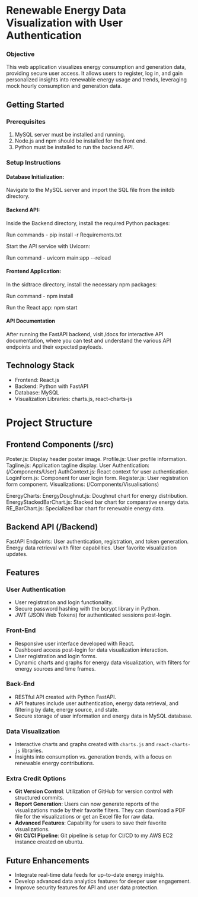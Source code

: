 # Renewable Energy Data Visualization with User Authentication

### Objective

This web application visualizes energy consumption and generation data, providing secure user access. It allows users to register, log in, and gain personalized insights into renewable energy usage and trends, leveraging mock hourly consumption and generation data.

## Getting Started

### Prerequisites

1. MySQL server must be installed and running.
2. Node.js and npm should be installed for the front end.
3. Python must be installed to run the backend API.

### Setup Instructions

#### Database Initialization:

Navigate to the MySQL server and import the SQL file from the initdb directory.

#### Backend API:

Inside the Backend directory, install the required Python packages:

Run commands - 
pip install -r Requirements.txt

Start the API service with Uvicorn:

Run command - uvicorn main:app --reload

#### Frontend Application:

In the sidtrace directory, install the necessary npm packages:

Run command -
npm install

Run the React app:
npm start

#### API Documentation

After running the FastAPI backend, visit /docs for interactive API documentation, where you can test and understand the various API endpoints and their expected payloads.

## Technology Stack

- Frontend: React.js
- Backend: Python with FastAPI
- Database: MySQL
- Visualization Libraries: charts.js, react-charts-js

# Project Structure

## Frontend Components (/src)

Poster.js: Display header poster image.
Profile.js: User profile information.
Tagline.js: Application tagline display.
User Authentication: (/Components/User)
AuthContext.js: React context for user authentication.
LoginForm.js: Component for user login form.
Register.js: User registration form component.
Visualizations: (/Components/Visualisations)

EnergyCharts:
EnergyDoughnut.js: Doughnut chart for energy distribution.
EnergyStackedBarChart.js: Stacked bar chart for comparative energy data.
RE_BarChart.js: Specialized bar chart for renewable energy data.

## Backend API (/Backend)

FastAPI Endpoints:
User authentication, registration, and token generation.
Energy data retrieval with filter capabilities.
User favorite visualization updates.

## Features

### User Authentication

- User registration and login functionality.
- Secure password hashing with the bcrypt library in Python.
- JWT (JSON Web Tokens) for authenticated sessions post-login.

### Front-End

- Responsive user interface developed with React.
- Dashboard access post-login for data visualization interaction.
- User registration and login forms.
- Dynamic charts and graphs for energy data visualization, with filters for energy sources and time frames.

### Back-End

- RESTful API created with Python FastAPI.
- API features include user authentication, energy data retrieval, and filtering by date, energy source, and state.
- Secure storage of user information and energy data in MySQL database.

### Data Visualization

- Interactive charts and graphs created with `charts.js` and `react-charts-js` libraries.
- Insights into consumption vs. generation trends, with a focus on renewable energy contributions.

### Extra Credit Options

- **Git Version Control**: Utilization of GitHub for version control with structured commits.
- **Report Generation**: Users can now generate reports of the visualizations made by their favorite filters. They can download a PDF file for the visualizations or get an Excel file for raw data.
- **Advanced Features**: Capability for users to save their favorite visualizations.
- **Git CI/CI Pipeline**: Git pipeline is setup for CI/CD to my AWS EC2 instance created on ubuntu.

## Future Enhancements

- Integrate real-time data feeds for up-to-date energy insights.
- Develop advanced data analytics features for deeper user engagement.
- Improve security features for API and user data protection.
